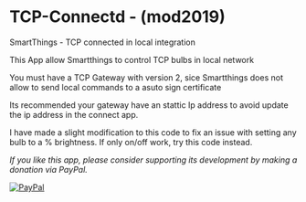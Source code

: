 # TCP-Connectd - (mod2019)
SmartThings - TCP connected in local integration


This App allow Smartthings to control TCP bulbs in local network

You must have a TCP Gateway with version 2, sice Smartthings does not allow to send local commands to a asuto sign certificate

Its recommended your gateway have an stattic Ip address to avoid update the ip address in the connect app.


I have made a slight modification to this code to fix an issue with setting any bulb to a % brightness. If only on/off work, try this code instead.






*If you like this app, please consider supporting its development by making a
donation via PayPal.*

[![PayPal](https://www.paypalobjects.com/en_US/i/btn/btn_donate_LG.gif)](https://www.paypal.com/cgi-bin/webscr?cmd=_s-xclick&hosted_button_id=A6XBY99S5FECL)

